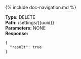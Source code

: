 {% include doc-navigation.md %}

**Type:** DELETE<br>
**Path:** /settings/{{uuid}}<br>
**Parameters:** NONE<br>
**Response:**<br>
```shell
{
  "result": true
}
```